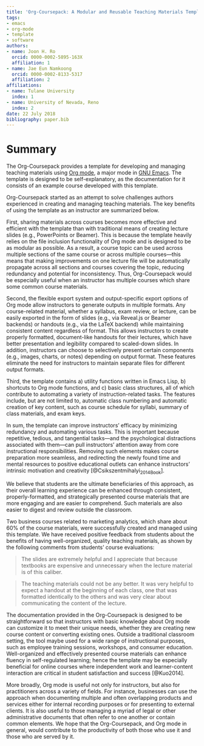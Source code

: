 ```yaml
---
title: 'Org-Coursepack: A Modular and Reusable Teaching Materials Template in Org-mode'
tags:
- emacs
- org-mode
- template
- software
authors:
- name: Joon H. Ro
  orcid: 0000-0002-5895-163X
  affiliation: 1
- name: Jae Eun Namkoong
  orcid: 0000-0002-8133-5317
  affiliation: 2
affiliations:
- name: Tulane University
  index: 1
- name: University of Nevada, Reno
  index: 2
date: 22 July 2018
bibliography: paper.bib
---
```



# Summary

The Org-Coursepack provides a template for developing and managing teaching
materials using [Org mode](https://orgmode.org), a major mode in [GNU Emacs](https://www.gnu.org/software/emacs/). The template is designed
to be self-explanatory, as the documentation for it consists of an example
course developed with this template.

Org-Coursepack started as an attempt to solve challenges authors experienced
in creating and managing teaching materials. The key benefits of using the
template as an instructor are summarized below.

First, sharing materials across courses becomes more effective and efficient
with the template than with traditional means of creating lecture slides (e.g.,
PowerPoints or Beamer). This is because the template heavily relies on the
file inclusion functionality of Org mode and is designed to be as modular as
possible. As a result, a course topic can be used across multiple sections of
the same course or across multiple courses—this means that making improvements
on one lecture file will be automatically propagate across all sections and
courses covering the topic, reducing redundancy and potential for
inconsistency. Thus, Org-Coursepack would be especially useful when an
instructor has multiple courses which share some common course materials.

Second, the flexible export system and output-specific export options of Org
mode allow instructors to generate outputs in multiple formats. Any
course-related material, whether a syllabus, exam review, or lecture, can be
easily exported in the form of slides (e.g., via Reveal.js or Beamer backends)
or handouts (e.g., via the LaTeX backend) while maintaining consistent content
regardless of format. This allows instructors to create properly formatted,
document-like handouts for their lectures, which have better presentation and
legibility compared to scaled-down slides. In addition, instructors can choose
to selectively present certain components (e.g., images, charts, or notes)
depending on output format. These features eliminate the need for instructors
to maintain separate files for different output formats.

Third, the template contains a) utility functions written in Emacs Lisp, b)
shortcuts to Org mode functions, and c) basic class structures, all of which
contribute to automating a variety of instruction-related tasks. The features
include, but are not limited to, automatic class numbering and automatic
creation of key content, such as course schedule for syllabi, summary of class
materials, and exam keys.

In sum, the template can improve instructors’ efficacy by minimizing
redundancy and automating various tasks. This is important because repetitive,
tedious, and tangential tasks—and the psychological distractions associated
with them—can pull instructors’ attention away from core instructional
responsibilities. Removing such elements makes course preparation more
seamless, and redirecting the newly found time and mental resources to
positive educational outlets can enhance instructors’ intrinsic motivation and
creativity [@Csikszentmihalyi<sub>2014</sub><sub>Book</sub>].

We believe that students are the ultimate beneficiaries of this approach, as
their overall learning experience can be enhanced through consistent,
properly-formatted, and strategically presented course materials that are more
engaging and are easier to comprehend. Such materials are also easier to
digest and review outside the classroom.

Two business courses related to marketing analytics, which share about 60% of
the course materials, were successfully created and managed using this
template. We have received positive feedback from students about the benefits
of having well-organized, quality teaching materials, as shown by the
following comments from students’ course evaluations:

> The slides are extremely helpful and I appreciate that because textbooks are
> expensive and unnecessary when the lecture material is of this caliber.

> The teaching materials could not be any better. It was very helpful to expect
> a handout at the beginning of each class, one that was formatted identically
> to the others and was very clear about communicating the content of the
> lecture.

The documentation provided in the Org-Coursepack is designed to be
straightforward so that instructors with basic knowledge about Org mode can
customize it to meet their unique needs, whether they are creating new course
content or converting existing ones. Outside a traditional classroom setting,
the tool maybe used for a wide range of instructional purposes, such as
employee training sessions, workshops, and consumer education. Well-organized
and effectively presented course materials can enhance fluency in
self-regulated learning; hence the template may be especially beneficial for
online courses where independent work and learner-content interaction are
critical in student satisfaction and success [@Kuo2014].

More broadly, Org mode is useful not only for instructors, but also for
practitioners across a variety of fields. For instance, businesses can use the
approach when documenting multiple and often overlapping products and services
either for internal recording purposes or for presenting to external
clients. It is also useful to those managing a myriad of legal or other
administrative documents that often refer to one another or contain common
elements. We hope that the Org-Coursepack, and Org mode in general, would
contribute to the productivity of both those who use it and those who are
served by it.

